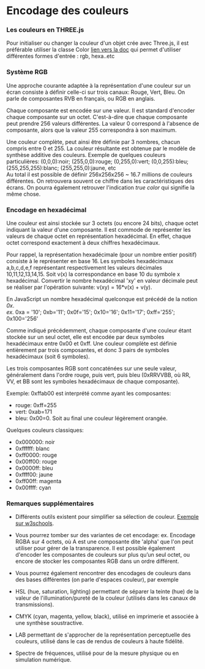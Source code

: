 # Encodage des couleurs

### Les couleurs en THREE.js 
Pour initialiser ou changer la couleur d'un objet crée avec Three.js, il est préférable utiliser la classe Color [lien vers la doc](https://threejs.org/docs/#api/en/math/Color) qui permet d'utiliser différentes formes d'entrée : rgb, hexa..etc 

### Système RGB

Une approche courante adaptée à la représentation d'une couleur sur un écran consiste à définir celle-ci sur trois canaux: Rouge, Vert, Bleu. On parle de composantes RVB en français, ou RGB en anglais.

Chaque composante est encodée sur une valeur. Il est standard d'encoder chaque composante sur un octet. C'est-à-dire que chaque composante peut prendre 256 valeurs différentes. La valeur 0 correspond à l'absence de composante, alors que la valeur 255 correspondra à son maximum.

Une couleur complète, peut ainsi être définie par 3 nombres, chacun compris entre 0 et 255. La couleur résultante est obtenue par le modèle de synthèse additive des couleurs. Exemple de quelques couleurs particulières: (0,0,0):noir; (255,0,0):rouge; (0,255,0):vert; (0,0,255):bleu; (255,255,255):blanc; (255,255,0):jaune, etc <br>
Au total il est possible de définir 256x256x256 ~ 16.7 millions de couleurs différentes. On retrouvera souvent ce chiffre dans les caractéristiques des écrans. On pourra également retrouver l'indication _true color_ qui signifie la même chose.

### Encodage en hexadécimal

Une couleur est ainsi stockée sur 3 octets (ou encore 24 bits), chaque octet indiquant la valeur d'une composante.
Il est commode de représenter les valeurs de chaque octet en représentation hexadécimal. En effet, chaque octet correspond exactement à deux chiffres hexadécimaux.

Pour rappel, la représentation hexadécimale (pour un nombre entier positif) consiste à le représenter en base 16. Les symboles hexadécimaux a,b,c,d,e,f représentant respectivement les valeurs décimales 10,11,12,13,14,15.
Soit v(x) la correspondance en base 10 du symbole x hexadécimal.
Convertir le nombre hexadécimal 'xy' en valeur décimale peut se réaliser par l'opération suivante: v(xy) = 16*v(x) + v(y).

En JavaScript un nombre hexadécimal quelconque est précédé de la notion _0x_. <br>
_ex._ 0xa = '10'; 0xb='11'; 0x0f='15'; 0x10='16'; 0x11='17'; 0xff='255'; 0x100='256'

Comme indiqué précédemment, chaque composante d'une couleur étant stockée sur un seul octet, elle est encodée par deux symboles hexadécimaux entre 0x00 et 0xff.
Une couleur complète est définie entièrement par trois composantes, et donc 3 pairs de symboles hexadécimaux (soit 6 symboles).

Les trois composantes RGB sont concaténées sur une seule valeur, généralement dans l'ordre rouge, puis vert, puis bleu (0xRRVVBB, où RR, VV, et BB sont les symboles hexadécimaux de chaque composante).

Exemple: 0xffab00 est interprété comme ayant les composantes:
* rouge: 0xff=255
* vert: 0xab=171
* bleu: 0x00=0.
Soit au final une couleur légèrement orangée.

Quelques couleurs classiques:
* 0x000000: noir
* 0xffffff: blanc
* 0xff0000: rouge
* 0x00ff00: rouge
* 0x0000ff: bleu
* 0xffff00: jaune
* 0xff00ff: magenta
* 0x00ffff: cyan

### Remarques supplémentaires

* Différents outils existent pour simplifier sa sélection de couleur. [Exemple sur w3schools](https://www.w3schools.com/colors/colors_hexadecimal.asp).

* Vous pourrez tomber sur des variantes de cet encodage: ex. Encodage RGBA sur 4 octets, où A est une composante dite 'alpha' que l'on peut utiliser pour gérer de la transparence. Il est possible également d'encoder les composantes de couleurs sur plus qu’un seul octet, ou encore de stocker les composantes RGB dans un ordre différent.

* Vous pourrez également rencontrer des encodages de couleurs dans des bases différentes (on parle d'espaces couleur), par exemple
 * HSL (hue, saturation, lighting) permettant de séparer la teinte (hue) de la valeur de l'illumination/pureté de la couleur (utilisés dans les canaux de transmissions).
 * CMYK (cyan, magenta, yellow, black), utilisé en imprimerie et associée à une synthèse soustractive.
 * LAB permettant de s'approcher de la représentation perceptuelle des couleurs, utilisé dans le cas de rendus de couleurs à haute fidélité.
 * Spectre de fréquences, utilisé pour de la mesure physique ou en simulation numérique.
 
 
